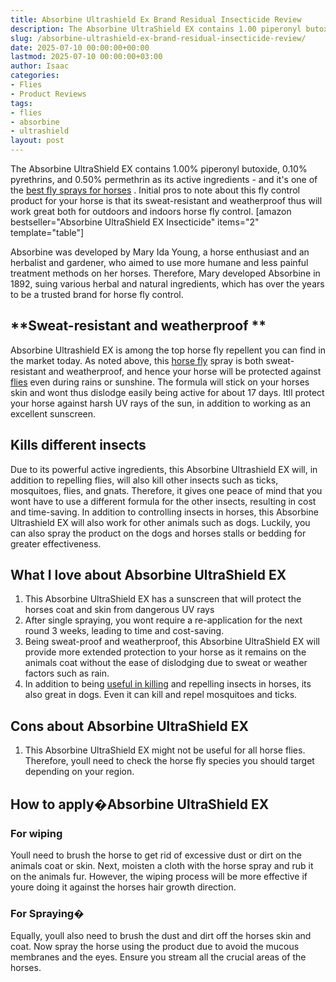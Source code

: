 ```yaml
---
title: Absorbine Ultrashield Ex Brand Residual Insecticide Review
description: The Absorbine UltraShield EX contains 1.00 piperonyl butoxide, 0.10 pyrethrins, and 0.50 permethrin as its active ingredients - and it's one of the best fly...
slug: /absorbine-ultrashield-ex-brand-residual-insecticide-review/
date: 2025-07-10 00:00:00+00:00
lastmod: 2025-07-10 00:00:00+03:00
author: Isaac
categories:
- Flies
- Product Reviews
tags:
- flies
- absorbine
- ultrashield
layout: post
---
```

The Absorbine UltraShield EX contains 1.00% piperonyl butoxide, 0.10% pyrethrins, and 0.50% permethrin as its active ingredients - and it's one of the
[best fly sprays for horses](https://pestpolicy.com/best-fly-spray-for-horses/)
.
Initial pros to note about this fly control product for your horse is that its sweat-resistant and weatherproof  thus will work great both for outdoors and indoors horse fly control.
[amazon bestseller="Absorbine UltraShield EX Insecticide" items="2" template="table"]

Absorbine was developed by Mary Ida Young, a horse enthusiast and an herbalist and gardener, who aimed to use more humane and less painful treatment methods on her horses. Therefore, Mary developed Absorbine in 1892, suing various herbal and natural ingredients, which has over the years to be a trusted brand for horse fly control.
## **Sweat-resistant and weatherproof **
Absorbine Ultrashield EX is among the top horse fly repellent you can find in the market today. As noted above, this
[horse fly](https://en.wikipedia.org/wiki/Horse-fly)
spray is both sweat-resistant and weatherproof, and hence your horse will be protected against [flies](https://pestpolicy.com/best-electric-fly-swatter/) even during rains or sunshine.
The formula will stick on your horses skin and wont thus dislodge easily  being active for about 17 days. Itll protect your horse against harsh UV rays of the sun, in addition to working as an excellent sunscreen.
## **Kills different insects**
Due to its powerful active ingredients, this Absorbine Ultrashield EX will, in addition to repelling flies, will also kill other insects such as ticks, mosquitoes, flies, and gnats. Therefore, it gives one peace of mind that you wont have to use a different formula for the other insects, resulting in cost and time-saving.
In addition to controlling insects in horses, this Absorbine Ultrashield EX will also work for other animals such as dogs. Luckily, you can also spray the product on the dogs and horses stalls or bedding for greater effectiveness.
## What I love about Absorbine UltraShield EX
1. This Absorbine UltraShield EX has a sunscreen that will protect the horses coat and skin from dangerous UV rays
2. After single spraying, you wont require a re-application for the next round 3 weeks, leading to time and cost-saving.
3. Being sweat-proof and weatherproof, this Absorbine UltraShield EX will provide more extended protection to your horse as it remains on the animals coat without the ease of dislodging due to sweat or weather factors such as rain.
4. In addition to being
[useful in killing](https://pestpolicy.com/does-bleach-kill-bed-bugs/)
and repelling insects in horses, its also great in dogs. Even it can kill and repel mosquitoes and ticks.
## Cons about Absorbine UltraShield EX
1. This Absorbine UltraShield EX might not be useful for all horse flies. Therefore, youll need to check the horse fly species you should target depending on your region.
## How to apply�Absorbine UltraShield EX
### **For wiping**
Youll need to brush the horse to get rid of excessive dust or dirt on the animals coat or skin. Next, moisten a cloth with the horse spray and rub it on the animals fur. However, the wiping process will be more effective if youre doing it against the horses hair growth direction.
### **For Spraying�**
Equally, youll also need to brush the dust and dirt off the horses skin and coat. Now spray the horse using the product due to avoid the mucous membranes and the eyes. Ensure you stream all the crucial areas of the horses.